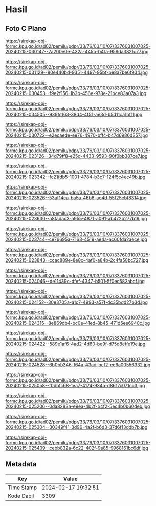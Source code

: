 # Hasil

## Foto C Plano

https://sirekap-obj-formc.kpu.go.id/ad02/pemilu/pdpr/33/76/03/10/07/3376031007025-20240215-030147--2a200e0e-432a-445b-b41a-959da3821c77.jpg

https://sirekap-obj-formc.kpu.go.id/ad02/pemilu/pdpr/33/76/03/10/07/3376031007025-20240215-031129--80e440bd-9351-4497-95bf-be8a7be6f934.jpg

https://sirekap-obj-formc.kpu.go.id/ad02/pemilu/pdpr/33/76/03/10/07/3376031007025-20240215-030453--f9e2f156-1b3b-456e-978e-21bce83a07a3.jpg

https://sirekap-obj-formc.kpu.go.id/ad02/pemilu/pdpr/33/76/03/10/07/3376031007025-20240215-034505--939fc163-38d4-4f51-ae3d-b5d11ca1bf11.jpg

https://sirekap-obj-formc.kpu.go.id/ad02/pemilu/pdpr/33/76/03/10/07/3376031007025-20240215-030722--e2ecaede-ee76-4970-bff4-b47d6986d357.jpg

https://sirekap-obj-formc.kpu.go.id/ad02/pemilu/pdpr/33/76/03/10/07/3376031007025-20240215-023126--34d79ff8-e25d-4433-9593-90f0bb387ce7.jpg

https://sirekap-obj-formc.kpu.go.id/ad02/pemilu/pdpr/33/76/03/10/07/3376031007025-20240215-023342--fc21fdb5-1001-4784-b3c7-124f5c4ec49b.jpg

https://sirekap-obj-formc.kpu.go.id/ad02/pemilu/pdpr/33/76/03/10/07/3376031007025-20240215-023526--53af14ca-ba5a-46b6-ae4d-55f25ebf8314.jpg

https://sirekap-obj-formc.kpu.go.id/ad02/pemilu/pdpr/33/76/03/10/07/3376031007025-20240215-023630--a8fadac3-a955-4871-a091-ab472b277b19.jpg

https://sirekap-obj-formc.kpu.go.id/ad02/pemilu/pdpr/33/76/03/10/07/3376031007025-20240215-023744--ce76695a-7163-4519-ae4a-ac60fda2aece.jpg

https://sirekap-obj-formc.kpu.go.id/ad02/pemilu/pdpr/33/76/03/10/07/3376031007025-20240215-023843--ccac889e-8e8c-4af0-a84b-2c4fa58bc727.jpg

https://sirekap-obj-formc.kpu.go.id/ad02/pemilu/pdpr/33/76/03/10/07/3376031007025-20240215-024046--de11439c-dfef-4347-b501-5f0ec582abcf.jpg

https://sirekap-obj-formc.kpu.go.id/ad02/pemilu/pdpr/33/76/03/10/07/3376031007025-20240215-024152--30e3705a-a1c7-4993-a57f-dc35bdd27b3d.jpg

https://sirekap-obj-formc.kpu.go.id/ad02/pemilu/pdpr/33/76/03/10/07/3376031007025-20240215-024315--8e869db4-bc0e-41ed-8b45-471d5ee6940c.jpg

https://sirekap-obj-formc.kpu.go.id/ad02/pemilu/pdpr/33/76/03/10/07/3376031007025-20240215-024422--589e1af6-4ad2-4d60-be9f-d75d8effe19e.jpg

https://sirekap-obj-formc.kpu.go.id/ad02/pemilu/pdpr/33/76/03/10/07/3376031007025-20240215-024528--6b0bb346-f64a-43ad-bcf2-ee6a00556332.jpg

https://sirekap-obj-formc.kpu.go.id/ad02/pemilu/pdpr/33/76/03/10/07/3376031007025-20240215-025058--f0dbfc68-1ea7-4174-934a-d8617c071cc3.jpg

https://sirekap-obj-formc.kpu.go.id/ad02/pemilu/pdpr/33/76/03/10/07/3376031007025-20240215-025206--0da8283a-e9ea-4b2f-b4f2-5ec4b0b60deb.jpg

https://sirekap-obj-formc.kpu.go.id/ad02/pemilu/pdpr/33/76/03/10/07/3376031007025-20240215-025304--30349f41-3d96-4a2f-b6d3-37d6f13ddb7b.jpg

https://sirekap-obj-formc.kpu.go.id/ad02/pemilu/pdpr/33/76/03/10/07/3376031007025-20240215-025409--cebb832a-6c22-402f-9a85-9968161bc6df.jpg


## Metadata

| Key        | Value               |
| ---------- | ------------------- |
| Time Stamp | 2024-02-17 19:32:51 |
| Kode Dapil | 3309                |




